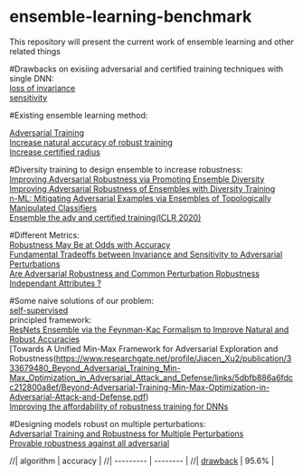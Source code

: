 # ensemble-learning-benchmark
This repository will present the current work of ensemble learning and other related things

#Drawbacks on exisiing adversarial and certified training techniques with single DNN:  
[loss of invariance](https://arxiv.org/pdf/2002.04599.pdf)  
[sensitivity](https://openreview.net/pdf?id=S1xNEhR9KX)  


#Existing ensemble learning method:

[Adversarial Training](https://arxiv.org/abs/1705.07204)  
[Increase natural accuracy of robust training](https://arxiv.org/pdf/2002.11572.pdf)  
[Increase certified radius](https://arxiv.org/pdf/1910.14655.pdf)  

#Diversity training to design ensemble to increase robustness:  
[Improving Adversarial Robustness via Promoting Ensemble Diversity](https://arxiv.org/pdf/1901.08846.pdf)  
[Improving Adversarial Robustness of Ensembles with Diversity Training](https://arxiv.org/pdf/1901.09981.pdf)  
[n-ML: Mitigating Adversarial Examples via Ensembles of Topologically Manipulated Classifiers](https://arxiv.org/pdf/1912.09059.pdf)  
[Ensemble the adv and certified training(ICLR 2020)](https://openreview.net/forum?id=SJxSDxrKDr)  


#Different Metrics:   
[Robustness May Be at Odds with Accuracy](https://openreview.net/forum?id=SyxAb30cY7)  
[Fundamental Tradeoffs between Invariance and Sensitivity to Adversarial Perturbations](https://arxiv.org/pdf/2002.04599.pdf)  
[Are Adversarial Robustness and Common Perturbation Robustness Independant Attributes ?](http://openaccess.thecvf.com/content_ICCVW_2019/papers/RLQ/Laugros_Are_Adversarial_Robustness_and_Common_Perturbation_Robustness_Independant_Attributes__ICCVW_2019_paper.pdf)  


#Some naive solutions of our problem:  
[self-supervised](https://arxiv.org/pdf/2003.12862.pdf)  
principled framework:  
[ResNets Ensemble via the Feynman-Kac Formalism to Improve Natural and Robust Accuracies](https://papers.nips.cc/paper/8443-resnets-ensemble-via-the-feynman-kac-formalism-to-improve-natural-and-robust-accuracies.pdf)  
[Towards A Unified Min-Max Framework for Adversarial Exploration and Robustness(https://www.researchgate.net/profile/Jiacen_Xu2/publication/333679480_Beyond_Adversarial_Training_Min-Max_Optimization_in_Adversarial_Attack_and_Defense/links/5dbfb886a6fdcc212800a8ef/Beyond-Adversarial-Training-Min-Max-Optimization-in-Adversarial-Attack-and-Defense.pdf)  
[Improving the affordability of robustness training for DNNs](https://arxiv.org/pdf/2002.04237.pdf)  


#Designing models robust on multiple perturbations:  
[Adversarial Training and Robustness for Multiple Perturbations](https://arxiv.org/pdf/1904.13000.pdf)  
[Provable robustness against all adversarial](https://arxiv.org/pdf/1905.11213.pdf)  


//| algorithm | accuracy |
//| --------- | -------- |
//| [drawback](https://arxiv.org/pdf/2002.11572.pdf) | 95.6% |
